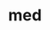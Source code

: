 ---
title: "med"
layout: cache
categories: [package, develop]
meta: {"versions": ["4.0.0"], "compilers": ["gcc@=11.4.0"], "oss": ["ubuntu20.04"], "platforms": ["linux"], "targets": ["x86_64_v3"], "stacks": ["e4s", "root"], "num_specs": 4, "num_specs_by_stack": {"root": 4, "e4s": 4}}
spec_details: [{"hash": "l6cgdhccscuevsbzgjzd4a5bbbu5aoix", "compiler": "gcc@=11.4.0", "versions": ["4.0.0"], "os": "ubuntu20.04", "platform": "linux", "target": "x86_64_v3", "variants": ["+api23", "build_system=cmake", "build_type=Release", "~fortran", "generator=make", "~ipo", "+mpi", "patches=ba35197", "~shared"], "stacks": ["root", "e4s"], "size": "-", "tarball": "https://binaries.spack.io/develop/build_cache/linux-ubuntu20.04-x86_64_v3/gcc-11.4.0/med-4.0.0/linux-ubuntu20.04-x86_64_v3-gcc-11.4.0-med-4.0.0-l6cgdhccscuevsbzgjzd4a5bbbu5aoix.spack"}, {"hash": "wyq6p62mrr6jg2amuwsssu2ytcduei66", "compiler": "gcc@=11.4.0", "versions": ["4.0.0"], "os": "ubuntu20.04", "platform": "linux", "target": "x86_64_v3", "variants": ["+api23", "build_system=cmake", "build_type=Release", "~fortran", "generator=make", "~ipo", "+mpi", "patches=ba35197", "~shared"], "stacks": ["root", "e4s"], "size": "-", "tarball": "https://binaries.spack.io/develop/build_cache/linux-ubuntu20.04-x86_64_v3/gcc-11.4.0/med-4.0.0/linux-ubuntu20.04-x86_64_v3-gcc-11.4.0-med-4.0.0-wyq6p62mrr6jg2amuwsssu2ytcduei66.spack"}, {"hash": "gv3dqdtpjjycx3hwxtddfigdq7jx3pts", "compiler": "gcc@=11.4.0", "versions": ["4.0.0"], "os": "ubuntu20.04", "platform": "linux", "target": "x86_64_v3", "variants": ["+api23", "build_system=cmake", "build_type=Release", "~fortran", "generator=make", "~ipo", "+mpi", "patches=ba35197", "~shared"], "stacks": ["root", "e4s"], "size": "-", "tarball": "https://binaries.spack.io/develop/build_cache/linux-ubuntu20.04-x86_64_v3/gcc-11.4.0/med-4.0.0/linux-ubuntu20.04-x86_64_v3-gcc-11.4.0-med-4.0.0-gv3dqdtpjjycx3hwxtddfigdq7jx3pts.spack"}, {"hash": "7eeacbxh6avjdei6zij2oouatxh4lz6u", "compiler": "gcc@=11.4.0", "versions": ["4.0.0"], "os": "ubuntu20.04", "platform": "linux", "target": "x86_64_v3", "variants": ["+api23", "build_system=cmake", "build_type=Release", "~fortran", "generator=make", "~ipo", "+mpi", "patches=ba35197", "~shared"], "stacks": ["root", "e4s"], "size": "-", "tarball": "https://binaries.spack.io/develop/build_cache/linux-ubuntu20.04-x86_64_v3/gcc-11.4.0/med-4.0.0/linux-ubuntu20.04-x86_64_v3-gcc-11.4.0-med-4.0.0-7eeacbxh6avjdei6zij2oouatxh4lz6u.spack"}]
---